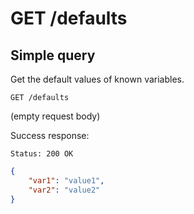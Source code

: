 # GET /defaults

## Simple query

Get the default values of known variables.

    GET /defaults

(empty request body)

Success response:

    Status: 200 OK

```json
{
    "var1": "value1",
    "var2": "value2"
}
```

